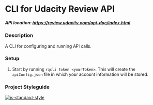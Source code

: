 # CLI for Udacity Review API
##### API location: https://review.udacity.com/api-doc/index.html

### Description
A CLI for configuring and running API calls.

### Setup
1. Start by running `rqcli token <yourToken>`. This will create the `apiConfig.json` file in which your account information will be stored.

### Project Styleguide

[![js-standard-style](https://cdn.rawgit.com/feross/standard/master/badge.svg)](https://github.com/feross/standard)
